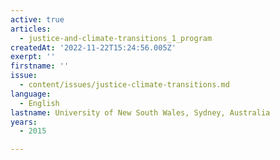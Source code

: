 ```yaml
---
active: true
articles:
  - justice-and-climate-transitions_1_program
createdAt: '2022-11-22T15:24:56.005Z'
exerpt: ''
firstname: ''
issue:
  - content/issues/justice-climate-transitions.md
language:
  - English
lastname: University of New South Wales, Sydney, Australia
years:
  - 2015

---
```

